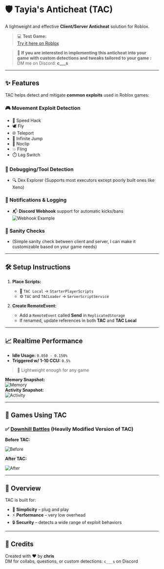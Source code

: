 # 🛡️ Tayia's Anticheat (TAC)

A lightweight and effective **Client/Server Anticheat** solution for Roblox.

> 💻 **Test Game:**  
> [Try it here on Roblox](https://www.roblox.com/games/116869323919467/anticheat-attempt#ropro-quick-play)

> 💬 **If you are interested in implementing this anticheat into your game with custom detections and tweaks tailored to your game :**  
> DM me on Discord: **c___s**

---

## ✨ Features

TAC helps detect and mitigate **common exploits** used in Roblox games:

### 🎮 Movement Exploit Detection
- 🚀 Speed Hack
- 🕊️ Fly
- 🌐 Teleport
- 🔁 Infinite Jump
- 🧱 Noclip
- 💥 Fling
- ⏱️ Lag Switch

### 🧪 Debugging/Tool Detection
- 🔍 Dex Explorer (Supports most executors except poorly built ones like Xeno)

### 📢 Notifications & Logging
- 📬 **Discord Webhook** support for automatic kicks/bans  
  ![Webhook Example](https://github.com/user-attachments/assets/ff165b67-1f3e-4908-b57e-bc93363acf23)

### 🧠 Sanity Checks
- (Simple sanity check between client and server, I can make it customizable based on your game needs)

---

## 🛠️ Setup Instructions

1. **Place Scripts:**
   - 🧩 `TAC Local` → `StarterPlayerScripts`
   - ⚙️ `TAC` and `TACLoader` → `ServerScriptService`

2. **Create RemoteEvent:**
   - Add a `RemoteEvent` called **Send** in `ReplicatedStorage`
   - If renamed, update references in both **TAC** and **TAC Local**

---

## 📈 Realtime Performance

- **Idle Usage:** `0.050 - 0.150%`  
- **Triggered w/ 1-10 CCU:** `0.5%`

> 🧠 Lightweight enough for any game

**Memory Snapshot:**  
![Memory](https://github.com/user-attachments/assets/a7582e6b-444d-47dc-b02a-1492817d002a)  
**Activity Snapshot:**  
![Activity](https://github.com/user-attachments/assets/36490eab-7e3f-4c5b-b705-43cc482dcb5b)

---

## 📍 Games Using TAC

### ✅ [Downhill Battles](https://www.roblox.com/games/4838844130/Downhill-Battles) (Heavily Modified Version of TAC)

**Before TAC:**

![Before](https://github.com/user-attachments/assets/3d598af8-1a44-46ac-8547-a6afe751bb43)

**After TAC:**

![After](https://github.com/user-attachments/assets/8cc6e7bb-9277-4871-8c93-5706358365ac)

---

## 🚀 Overview

TAC is built for:
- 🧠 **Simplicity** – plug and play
- ⚡ **Performance** – very low overhead
- 🔒 **Security** – detects a wide range of exploit behaviors

---

## 🤝 Credits

Created with ❤️ by **chris**  
DM for collabs, questions, or custom detections: `c___s` on Discord
